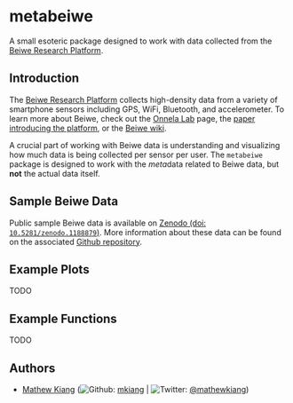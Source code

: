 
<!-- README.md is generated from README.Rmd. Please edit that file -->
metabeiwe
=========

A small esoteric package designed to work with data collected from the [Beiwe Research Platform](https://www.hsph.harvard.edu/onnela-lab/beiwe-research-platform/).

Introduction
------------

The [Beiwe Research Platform](https://www.hsph.harvard.edu/onnela-lab/beiwe-research-platform/) collects high-density data from a variety of smartphone sensors including GPS, WiFi, Bluetooth, and accelerometer. To learn more about Beiwe, check out the [Onnela Lab](https://www.hsph.harvard.edu/onnela-lab/beiwe-research-platform/) page, the [paper introducing the platform](https://mental.jmir.org/2016/2/e16/), or the [Beiwe wiki](http://wiki.beiwe.org/).

A crucial part of working with Beiwe data is understanding and visualizing how much data is being collected per sensor per user. The `metabeiwe` package is designed to work with the *meta*data related to Beiwe data, but **not** the actual data itself.

Sample Beiwe Data
-----------------

Public sample Beiwe data is available on [Zenodo (doi: `10.5281/zenodo.1188879`)](https://zenodo.org/record/1188879). More information about these data can be found on the associated [Github repository](https://github.com/mkiang/beiwe_data_sample).

Example Plots
-------------

TODO

Example Functions
-----------------

TODO

Authors
-------

-   [Mathew Kiang](https://mathewkiang.com) (![Github](http://i.imgur.com/9I6NRUm.png): [mkiang](https://github.com/mkiang) | ![Twitter](http://i.imgur.com/wWzX9uB.png): [@mathewkiang](https://twitter.com/mathewkiang))
